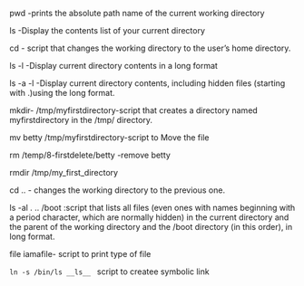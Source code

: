 pwd -prints the absolute path name of the current working directory

ls -Display the contents list of your current directory

cd - script that changes the working directory to the user’s home directory.

ls -l -Display current directory contents in a long format

ls -a -l -Display current directory contents, including hidden files (starting with .)using the long format.

mkdir- /tmp/myfirstdirectory-script that creates a directory named myfirstdirectory in the /tmp/ directory.

mv betty /tmp/myfirstdirectory-script to Move the file 

rm /temp/8-firstdelete/betty -remove betty

rmdir /tmp/my_first_directory

cd .. - changes the working directory to the previous one.

 ls -al . .. /boot :script that lists all files (even ones with names beginning with a period character, which are normally hidden) in the current directory and the parent of the working directory and the /boot directory (in this order), in long format.

file iamafile- script to print type of file

`ln -s /bin/ls __ls__ ` script to createe symbolic link 
